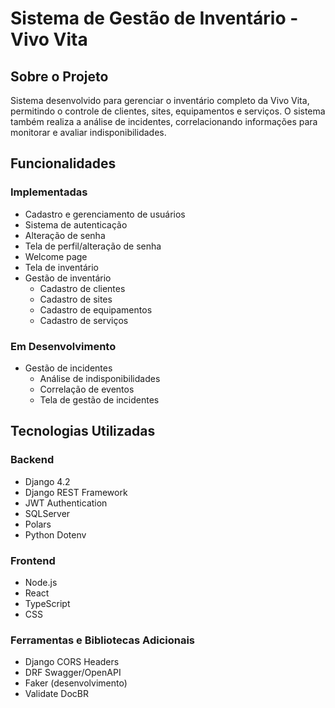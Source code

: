 # Sistema de Gestão de Inventário - Vivo Vita

## Sobre o Projeto
Sistema desenvolvido para gerenciar o inventário completo da Vivo Vita, permitindo o controle de clientes, sites, equipamentos e serviços. O sistema também realiza a análise de incidentes, correlacionando informações para monitorar e avaliar indisponibilidades.

## Funcionalidades
### Implementadas
- Cadastro e gerenciamento de usuários
- Sistema de autenticação
- Alteração de senha
- Tela de perfil/alteração de senha
- Welcome page
- Tela de inventário
- Gestão de inventário
  - Cadastro de clientes
  - Cadastro de sites
  - Cadastro de equipamentos
  - Cadastro de serviços

### Em Desenvolvimento
- Gestão de incidentes
  - Análise de indisponibilidades
  - Correlação de eventos
  - Tela de gestão de incidentes

## Tecnologias Utilizadas

### Backend
- Django 4.2
- Django REST Framework
- JWT Authentication
- SQLServer
- Polars
- Python Dotenv

### Frontend
- Node.js
- React
- TypeScript
- CSS

### Ferramentas e Bibliotecas Adicionais
- Django CORS Headers
- DRF Swagger/OpenAPI
- Faker (desenvolvimento)
- Validate DocBR
